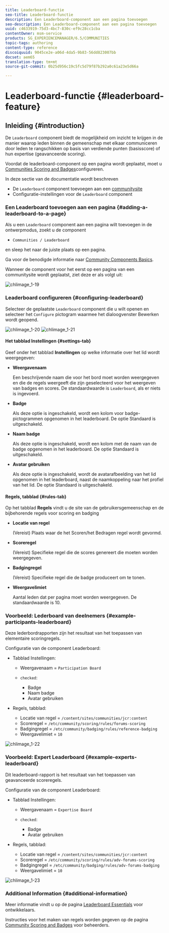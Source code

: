 ```yaml
---
title: Leaderboard-functie
seo-title: Leaderboard-functie
description: Een Leaderboard-component aan een pagina toevoegen
seo-description: Een Leaderboard-component aan een pagina toevoegen
uuid: c4633919-75d3-4bc7-830c-ef9c28cc1cba
contentOwner: msm-service
products: SG_EXPERIENCEMANAGER/6.5/COMMUNITIES
topic-tags: authoring
content-type: reference
discoiquuid: 9045ce2e-a06d-4da5-9b83-56dd823007bb
docset: aem65
translation-type: tm+mt
source-git-commit: 0b25d956c19c5fc5d79f87b292a0c61a23e5d66a

---
```



# Leaderboard-functie {#leaderboard-feature}

## Inleiding {#introduction}

De `Leaderboard` component biedt de mogelijkheid om inzicht te krijgen in de manier waarop leden binnen de gemeenschap met elkaar communiceren door leden te rangschikken op basis van verdiende punten (basisscore) of hun expertise (geavanceerde scoring).

Voordat de leaderboard-component op een pagina wordt geplaatst, moet u [Communities Scoring and Badges](/help/communities/implementing-scoring.md)configureren.

In deze sectie van de documentatie wordt beschreven

* De `Leaderboard` component toevoegen aan een [communitysite](/help/communities/overview.md#community-sites)
* Configuratie-instellingen voor de `Leaderboard` component

### Een Leaderboard toevoegen aan een pagina {#adding-a-leaderboard-to-a-page}

Als u een `Leaderboard` component aan een pagina wilt toevoegen in de ontwerpmodus, zoekt u de component

* `Communities / Leaderboard`

en sleep het naar de juiste plaats op een pagina.

Ga voor de benodigde informatie naar [Community Components Basics](/help/communities/basics.md).

Wanneer de component voor het eerst op een pagina van een communitysite wordt geplaatst, ziet deze er als volgt uit:

![chlimage_1-19](assets/chlimage_1-19.png)

### Leaderboard configureren {#configuring-leaderboard}

Selecteer de geplaatste `Leaderboard` component die u wilt openen en selecteer het `Configure` pictogram waarmee het dialoogvenster Bewerken wordt geopend.

![chlimage_1-20](assets/chlimage_1-20.png) ![chlimage_1-21](assets/chlimage_1-21.png)

#### Het tabblad Instellingen {#settings-tab}

Geef onder het tabblad **Instellingen** op welke informatie over het lid wordt weergegeven:

* **Weergavenaam**

   Een beschrijvende naam die voor het bord moet worden weergegeven en die de regels weergeeft die zijn geselecteerd voor het weergeven van badges en scores.
De standaardwaarde is `Leaderboard`, als er niets is ingevoerd.

* **Badge**

   Als deze optie is ingeschakeld, wordt een kolom voor badge-pictogrammen opgenomen in het leaderboard.
De optie Standaard is uitgeschakeld.

* **Naam badge**

   Als deze optie is ingeschakeld, wordt een kolom met de naam van de badge opgenomen in het leaderboard.
De optie Standaard is uitgeschakeld.

* **Avatar gebruiken**

   Als deze optie is ingeschakeld, wordt de avatarafbeelding van het lid opgenomen in het leaderboard, naast de naamkoppeling naar het profiel van het lid.
De optie Standaard is uitgeschakeld.

#### Regels, tabblad {#rules-tab}

Op het tabblad **Regels** vindt u de site van de gebruikersgemeenschap en de bijbehorende regels voor scoring en badging

* **Locatie van regel**

   (Vereist) Plaats waar de het Scoren/het Bedragen regel wordt gevormd.

* **Scoreregel**

   (Vereist) Specifieke regel die de scores genereert die moeten worden weergegeven.

* **Badgingregel**

   (Vereist) Specifieke regel die de badge produceert om te tonen.

* **Weergavelimiet**

   Aantal leden dat per pagina moet worden weergegeven. De standaardwaarde is 10.

### Voorbeeld: Lederboard van deelnemers {#example-participants-leaderboard}

Deze lederbordrapporten zijn het resultaat van het toepassen van elementaire scoringregels.

Configuratie van de component Leaderboard:

* Tabblad Instellingen:

   * Weergavenaam = `Participation Board`
   * `checked`:

      * Badge
      * Naam badge
      * Avatar gebruiken

* Regels, tabblad:

   * Locatie van regel = `/content/sites/communities/jcr:content`
   * Scoreregel = `/etc/community/scoring/rules/forums-scoring`
   * Badgingregel = `/etc/community/badging/rules/reference-badging`
   * Weergavelimiet = `10`

![chlimage_1-22](assets/chlimage_1-22.png)

### Voorbeeld: Expert Leaderboard {#example-experts-leaderboard}

Dit leaderboard-rapport is het resultaat van het toepassen van geavanceerde scoreregels.

Configuratie van de component Leaderboard:

* Tabblad Instellingen:

   * Weergavenaam = `Expertise Board`
   * `checked`:

      * Badge
      * Avatar gebruiken

* Regels, tabblad:

   * Locatie van regel = `/content/sites/communities/jcr:content`
   * Scoreregel = `/etc/community/scoring/rules/adv-forums-scoring`
   * Badgingregel = `/etc/community/badging/rules/adv-forums-badging`
   * Weergavelimiet = `10`

![chlimage_1-23](assets/chlimage_1-23.png)

### Additional Information {#additional-information}

Meer informatie vindt u op de pagina [Leaderboard Essentials](/help/communities/leaderboard.md) voor ontwikkelaars.

Instructies voor het maken van regels worden gegeven op de pagina [Community Scoring and Badges](/help/communities/implementing-scoring.md) voor beheerders.
